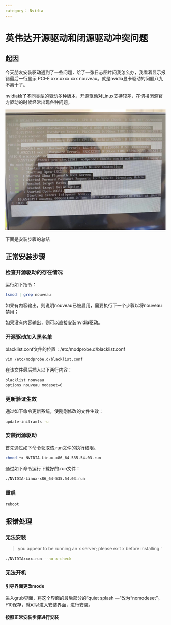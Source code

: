 ```yaml
---
category： Nvidia
---
```


# 英伟达开源驱动和闭源驱动冲突问题

## 起因

今天朋友安装驱动遇到了一些问题，给了一张日志图片问我怎么办，我看着显示报错最后一行显示 PCI-E xxx.xxxx.xxx
nouveau。就是nvidia显卡驱动的问题八九不离十了。

nvidia给了不同类型的驱动多种版本，开源驱动对Linux支持较差，在切换闭源官方驱动的时候经常出现各种问题。

![image-20231110113058910](英伟达开源驱动和闭源驱动冲突问题.assets/image-20231110113058910.png)

下面是安装步骤的总结

## 正常安装步骤

### 检查开源驱动的存在情况

运行如下指令：

```bash
lsmod | grep nouveau
```

如果有内容输出，则说明nouveau已被启用，需要执行下一个步骤以将nouveau禁用；

如果没有内容输出，则可以直接安装nvidia驱动。

### 开源驱动加入黑名单

blacklist.conf文件的位置：/etc/modprobe.d/blacklist.conf

```bash
vim /etc/modprobe.d/blacklist.conf 
```

在该文件最后插入以下两行内容：

    blacklist nouveau
    options nouveau modeset=0

### 更新验证生效

通过如下命令更新系统，使刚刚修改的文件生效：

```bash
update-initramfs -u
```

### 安装闭源驱动

首先通过如下命令获取该.run文件的执行权限。

```bash
chmod +x NVIDIA-Linux-x86_64-535.54.03.run
```

通过如下命令运行下载好的.run文件：

```bash
./NVIDIA-Linux-x86_64-535.54.03.run
```

### 重启

```bash
reboot
```

## 报错处理

### 无法安装

> you appear to be running an x server; please exit x before installing.`

```bash
./NVIDIAxxxx.run --no-x-check
```

### 无法开机

#### 引导界面更改mode

进入grub界面，将这个界面的最后部分的“quiet splash —”改为“nomodeset”。F10保存，就可以进入安装界面，进行安装。

#### 按照正常安装步骤进行安装



